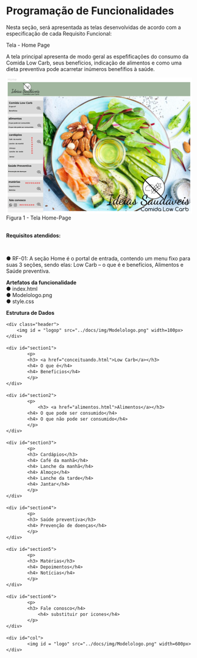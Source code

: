 # Programação de Funcionalidades

Nesta seção, será apresentada as telas desenvolvidas de acordo com a especificação de cada Requisito Funcional:

Tela - Home Page

A tela principal apresenta de modo geral as espefificações do consumo da Comida Low Carb, seus benefícios, indicação de alimentos e como uma dieta preventiva pode acarretar inúmeros benefífios à saúde.  

 <img id = "figma" src="../docs/img/Figura_3_Tela_Home_Page_revogado.png" width=1000px>
Figura 1 - Tela Home-Page <br>

<br>

<strong> Requisitos atendidos:</strong>

<br>

● RF-01: A seção Home é o portal de entrada, contendo um menu fixo para suas 3 seções, sendo elas: Low Carb – o que é e benefícios, Alimentos e Saúde preventiva.

<strong>Artefatos da funcionalidade</strong>
<br>
● index.html<br>
● Modelologo.png <br>
● style.css

<strong>Estrutura de Dados</strong>
<br>
<!DOCTYPE html>
<html lang="pt-br">
<head>
    <meta charset="UTF-8">
    <meta http-equiv="X-UA-Compatible" content="IE=edge">
    <link rel="stylesheet" href="../src/css/home.css">
    <title>Ideias Saudáveis - Comida Low Carb</title>
</head>
<body>

    <div class="header">
        <img id = "logop" src="../docs/img/Modelologo.png" width=100px>
    </div>

    <div id="section1">
            <p>
            <h3> <a href="conceituando.html">Low Carb</a></h3>
            <h4> O que é</h4>
            <h4> Beneficios</h4>
            </p>
    </div>

    <div id="section2">
            <p>
                <h3> <a href="alimentos.html">Alimentos</a></h3>
            <h4> O que pode ser consumido</h4>
            <h4> O que não pode ser consumido</h4>
            </p>
    </div>

    <div id="section3">
            <p>
            <h3> Cardápios</h3>
            <h4> Café da manhã</h4>
            <h4> Lanche da manhã</h4>
            <h4> Almoço</h4>
            <h4> Lanche da tarde</h4>
            <h4> Jantar</h4>
            </p>
    </div>

    <div id="section4">
            <p>
            <h3> Saúde preventiva</h3>
            <h4> Prevenção de doenças</h4>
            </p>
    </div>

    <div id="section5">
            <p>
            <h3> Matérias</h3>
            <h4> Depoimentos</h4>
            <h4> Notícias</h4>
            </p>
    </div>

    <div id="section6">
            <p>
            <h3> Fale conosco</h4>
                <h4> substituir por icones</h4>
            </p>
    </div>
    
    <div id="col">
            <img id = "logo" src="../docs/img/Modelologo.png" width=600px>            
    </div>   
      
    
</body>
</html>